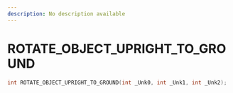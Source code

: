 ```yaml
---
description: No description available 
---
```


# ROTATE_OBJECT_UPRIGHT_TO_GROUND

```cpp
int ROTATE_OBJECT_UPRIGHT_TO_GROUND(int _Unk0, int _Unk1, int _Unk2);
```